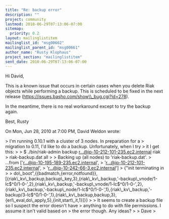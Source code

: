 ```yaml
---
title: "Re: backup error"
description: ""
project: community
lastmod: 2010-06-29T07:13:06-07:00
sitemap:
  priority: 0.2
layout: mailinglistitem
mailinglist_id: "msg00662"
mailinglist_parent_id: "msg00661"
author_name: "Rusty Klophaus"
project_section: "mailinglistitem"
sent_date: 2010-06-29T07:13:06-07:00
---
```



Hi David,

This is a known issue that occurs in certain cases when you delete Riak
objects while performing a backup. This is scheduled to be fixed in the next
release (https://issues.basho.com/show\\_bug.cgi?id=278).

In the meantime, there is no real workaround except to try the backup again.

Best,
Rusty

On Mon, Jun 28, 2010 at 7:00 PM, David Weldon  wrote:

&gt; I'm running 0.10.1 with a cluster of 3 nodes. In preparation for a
&gt; migration to 0.11, I'd like to do a backup. Unfortunately, when I try
&gt; it I get this:
&gt;
&gt; $ ./bin/riak-admin backup r...@ip-10-212-101-235.ec2.internal riak
&gt; riak-backup.dat all
&gt;
&gt; Backing up (all nodes) to 'riak-backup.dat'.
&gt; ...from ['r...@ip-10-195-189-235.ec2.internal',
&gt; 'r...@ip-10-212-101-235.ec2.internal',
&gt; 'r...@ip-10-242-66-3.ec2.internal']
&gt; {"init terminating in
&gt;
&gt; do\\_boot",{{badmatch,{error,notfound}},[{riak\\_kv\\_backup,backup\\_key,3},{riak\\_kv\\_backup,'-backup\\_vnode/1-lc$^0/1-0-',2},{riak\\_kv\\_backup,'-backup\\_vnode/1-lc$^0/1-0-',2},{riak\\_kv\\_backup,'-backup\\_node/1-lc$^0/1-0-',1},{riak\\_kv\\_backup,'-backup/3-lc$^0/1-0-',1},{riak\\_kv\\_backup,backup,3},{erl\\_eval,do\\_apply,5},{init,start\\_it,1}]}}
&gt;
&gt; It seems to create a backup file so I suspect the error doesn't have
&gt; anything to do with file permissions. I assume it isn't valid based on
&gt; the error though. Any ideas?
&gt;
&gt; Dave
&gt;

